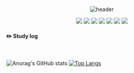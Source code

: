 <div align="center">
 
![header](https://capsule-render.vercel.app/api?type=cylinder&color=F6CED8&height=150&section=header&text=thdalswl1013&fontColor=ffffff&fontSize=70&animation=fadeIn&fontAlignY=55)

 <img src="https://img.shields.io/badge/Python-E3CEF6?style=flat&logo=Python&logoColor=white"/> <img src="https://img.shields.io/badge/Java-CECEF6?style=flat&logo=Python&logoColor=white"/> <img src="https://img.shields.io/badge/C-CEE3F6?style=flat&logo=Python&logoColor=white"/> <img src="https://img.shields.io/badge/HTML-F6CEEC?style=flat&logo=Python&logoColor=white"/> <img src="https://img.shields.io/badge/CSS-CEF6D8?style=flat&logo=Python&logoColor=white"/> <img src="https://img.shields.io/badge/JavaScript-F3E2A9?style=flat&logo=Python&logoColor=white"/> <img src="https://img.shields.io/badge/Kotlin-F6CECE?style=flat&logo=Python&logoColor=white"/>
</div>


#### :pencil2: Study log


  <br/>
  
![Anurag's GitHub stats](https://github-readme-stats.vercel.app/api?username=thdalswl1013&show_icons=true&theme=highcontrast)  [![Top Langs](https://github-readme-stats.vercel.app/api/top-langs/?username=thdalswl1013&layout=compact)](https://github.com/anuraghazra/github-readme-stats)   
  
  
</div>
